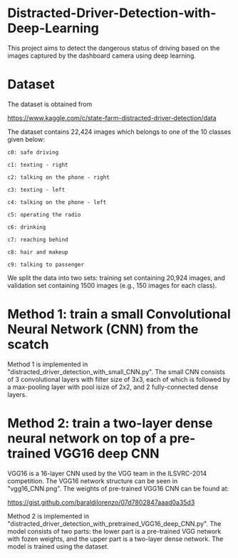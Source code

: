 # Distracted-Driver-Detection-with-Deep-Learning
This project aims to detect the dangerous status of driving based on the images captured by the dashboard camera using deep learning.

# Dataset

The dataset is obtained from 

https://www.kaggle.com/c/state-farm-distracted-driver-detection/data

The dataset contains 22,424 images which belongs to one of the 10 classes given below:

    c0: safe driving
    
    c1: texting - right
    
    c2: talking on the phone - right
    
    c3: texting - left
    
    c4: talking on the phone - left
    
    c5: operating the radio
    
    c6: drinking
    
    c7: reaching behind
    
    c8: hair and makeup
    
    c9: talking to passenger
    
We split the data into two sets: training set containing 20,924 images, and validation set containing 1500 images (e.g., 150 images for each class).

# Method 1: train a small Convolutional Neural Network (CNN) from the scatch

Method 1 is implemented in "distracted_driver_detection_with_small_CNN.py". The small CNN consists of 3 convolutional layers with filter size of 3x3, each of which is followed by a max-pooling layer with pool isize of 2x2, and 2 fully-connected dense layers.


# Method 2: train a two-layer dense neural network on top of a pre-trained VGG16 deep CNN

VGG16 is a 16-layer CNN used by the VGG team in the ILSVRC-2014 competition. The VGG16 network structure can be seen in "vgg16_CNN.png". The weights of pre-trained VGG16 CNN can be found at:

https://gist.github.com/baraldilorenzo/07d7802847aaad0a35d3

Method 2 is implemented in "distracted_driver_detection_with_pretrained_VGG16_deep_CNN.py". The model consists of two parts: the lower part is a pre-trained VGG network with fozen weights, and the upper part is a two-layer dense network. The model is trained using the dataset.  







